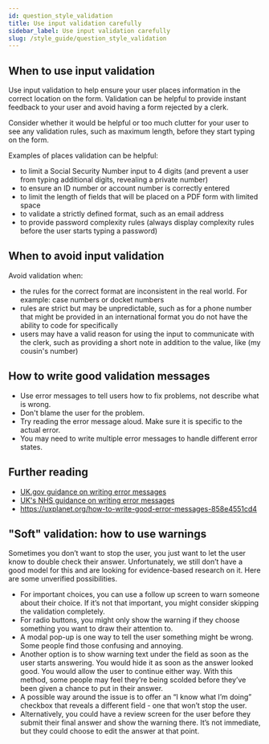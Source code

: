 ```yaml
---
id: question_style_validation
title: Use input validation carefully
sidebar_label: Use input validation carefully
slug: /style_guide/question_style_validation
---
```


## When to use input validation

Use input validation to help ensure your user places information in the correct
location on the form. Validation can be helpful to provide instant feedback
to your user and avoid having a form rejected by a clerk.

Consider whether it would be helpful or too much clutter for your user to see
any validation rules, such as maximum length, before they start typing on the
form.

Examples of places validation can be helpful:

* to limit a Social Security Number input to 4 digits (and prevent 
  a user from typing additional digits, revealing a private number)
* to ensure an ID number or account number is correctly entered  
* to limit the length of fields that will be placed on a PDF form
  with limited space
* to validate a strictly defined format, such as an email address
* to provide password complexity rules (always display complexity 
  rules before the user starts typing a password)

## When to avoid input validation

Avoid validation when:

* the rules for the correct format are inconsistent in the real world. For example: 
  case numbers or docket numbers
* rules are strict but may be unpredictable, such as for a phone number that
  might be provided in an international format you do not have the ability to
  code for specifically
* users may have a valid reason for using the input to communicate with the clerk,
  such as providing a short note in addition to the value, like (my cousin's number)

## How to write good validation messages

* Use error messages to tell users how to fix problems, not describe what is wrong.
* Don't blame the user for the problem.
* Try reading the error message aloud. Make sure it is specific to the actual error.
* You may need to write multiple error messages to handle different error states.

## Further reading
* [UK.gov guidance on writing error messages](https://design-system.service.gov.uk/components/error-message/#be-clear-and-concise)
* [UK's NHS guidance on writing error messages](https://service-manual.nhs.uk/design-system/components/error-message)
* https://uxplanet.org/how-to-write-good-error-messages-858e4551cd4

## "Soft" validation: how to use warnings

Sometimes you don’t want to stop the user, you just want to let the user know to double check their answer. Unfortunately, we still don’t have a good model for this and are looking for evidence-based research on it. Here are some unverified possibilities.

* For important choices, you can use a follow up screen to warn someone about their choice. If it’s not that important, you might consider skipping the validation completely.
* For radio buttons, you might only show the warning if they choose something you want to draw their attention to.
* A modal pop-up is one way to tell the user something might be wrong. Some people find those confusing and annoying.
* Another option is to show warning text under the field as soon as the user starts answering. You would hide it as soon as the answer looked good. You would allow the user to continue either way. With this method, some people may feel they’re being scolded before they’ve been given a chance to put in their answer.
* A possible way around the issue is to offer an “I know what I’m doing” checkbox that reveals a different field - one that won’t stop the user.
* Alternatively, you could have a review screen for the user before they submit their final answer and show the warning there. It’s not immediate, but they could choose to edit the answer at that point.
